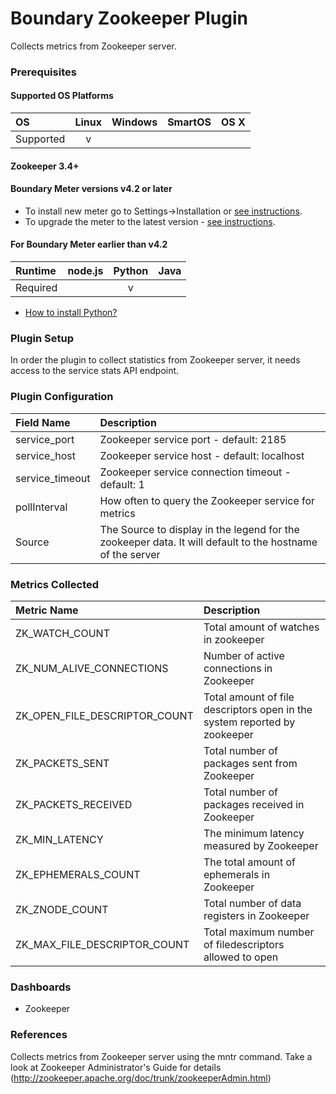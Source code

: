 # Boundary Zookeeper Plugin

Collects metrics from Zookeeper server.

### Prerequisites

#### Supported OS Platforms

|     OS    | Linux | Windows | SmartOS | OS X |
|:----------|:-----:|:-------:|:-------:|:----:|
| Supported |   v   |         |         |      |

#### Zookeeper 3.4+

#### Boundary Meter versions v4.2 or later

- To install new meter go to Settings->Installation or [see instructions](https://help.boundary.com/hc/en-us/sections/200634331-Installation).
- To upgrade the meter to the latest version - [see instructions](https://help.boundary.com/hc/en-us/articles/201573102-Upgrading-the-Boundary-Meter).

#### For Boundary Meter earlier than v4.2

|  Runtime | node.js | Python | Java |
|:---------|:-------:|:------:|:----:|
| Required |         |    v   |      |

- [How to install Python?](https://help.boundary.com/hc/articles/202270132)

### Plugin Setup

In order the plugin to collect statistics from Zookeeper server, it needs access to the service stats API endpoint.

### Plugin Configuration

|Field Name     |Description                                         |
|:--------------|:---------------------------------------------------|
|service_port   |Zookeeper service port -          default: 2185     |
|service_host   |Zookeeper service host -          default: localhost|
|service_timeout|Zookeeper service connection timeout -    default: 1|
|pollInterval   |How often to query the Zookeeper service for metrics|
|Source        |The Source to display in the legend for the zookeeper data.  It will default to the hostname of the server|

### Metrics Collected

|Metric Name                  |Description                                                              |
|:----------------------------|:------------------------------------------------------------------------|
|ZK_WATCH_COUNT               |Total amount of watches in zookeeper                                     |
|ZK_NUM_ALIVE_CONNECTIONS     |Number of active connections in Zookeeper                                |
|ZK_OPEN_FILE_DESCRIPTOR_COUNT|Total amount of file descriptors open in the system reported by zookeeper|
|ZK_PACKETS_SENT              |Total number of packages sent from Zookeeper                             |
|ZK_PACKETS_RECEIVED          |Total number of packages received in Zookeeper                           |
|ZK_MIN_LATENCY               |The minimum latency measured by Zookeeper                                |
|ZK_EPHEMERALS_COUNT          |The total amount of ephemerals in Zookeeper                              |
|ZK_ZNODE_COUNT               |Total number of data registers in Zookeeper                              |
|ZK_MAX_FILE_DESCRIPTOR_COUNT |Total maximum number of filedescriptors allowed to open                  |

### Dashboards

- Zookeeper

### References
Collects metrics from Zookeeper server using the mntr command. Take a look at Zookeeper Administrator's Guide for details (http://zookeeper.apache.org/doc/trunk/zookeeperAdmin.html)
